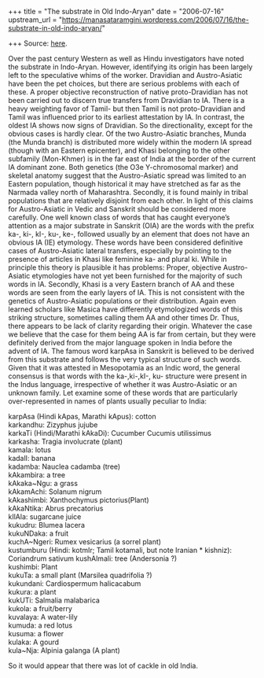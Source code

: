 +++
title = "The substrate in Old Indo-Aryan"
date = "2006-07-16"
upstream_url = "https://manasataramgini.wordpress.com/2006/07/16/the-substrate-in-old-indo-aryan/"

+++
Source: [here](https://manasataramgini.wordpress.com/2006/07/16/the-substrate-in-old-indo-aryan/).

Over the past century Western as well as Hindu investigators have noted
the substrate in Indo-Aryan. However, identifying its origin has been
largely left to the speculative whims of the worker. Dravidian and
Austro-Asiatic have been the pet choices, but there are serious problems
with each of these. A proper objective reconstruction of native
proto-Dravidian has not been carried out to discern true transfers from
Dravidian to IA. There is a heavy weighting favor of Tamil- but then
Tamil is not proto-Dravidian and Tamil was influenced prior to its
earliest attestation by IA. In contrast, the oldest IA shows now signs
of Dravidian. So the directionality, except for the obvious cases is
hardly clear. Of the two Austro-Asiatic branches, Munda (the Munda
branch) is distributed more widely within the modern IA spread (though
with an Eastern epicenter), and Khasi belonging to the other subfamily
(Mon-Khmer) is in the far east of India at the border of the current IA
dominant zone. Both genetics (the O3e Y-chromosomal marker) and skeletal
anatomy suggest that the Austro-Asiatic spread was limited to an Eastern
population, though historical it may have stretched as far as the
Narmada valley north of Maharashtra. Secondly, it is found mainly in
tribal populations that are relatively disjoint from each other. In
light of this claims for Austro-Asiatic in Vedic and Sanskrit should be
considered more carefully. One well known class of words that has caught
everyone’s attention as a major substrate in Sanskrit (OIA) are the
words with the prefix ka-, ki-, kI-, ku-, ke-, followed usually by an
element that does not have an obvious IA (IE) etymology. These words
have been considered definitive cases of Austro-Asiatic lateral
transfers, especially by pointing to the presence of articles in Khasi
like feminine ka- and plural ki. While in principle this theory is
plausible it has problems: Proper, objective Austro-Asiatic etymologies
have not yet been furnished for the majority of such words in IA.
Secondly, Khasi is a very Eastern branch of AA and these words are seen
from the early layers of IA. This is not consistent with the genetics of
Austro-Asiatic populations or their distribution. Again even learned
scholars like Masica have differently etymologized words of this
striking structure, sometimes calling them AA and other times Dr. Thus,
there appears to be lack of clarity regarding their origin. Whatever the
case we believe that the case for them being AA is far from certain, but
they were definitely derived from the major language spoken in India
before the advent of IA. The famous word karpAsa in Sanskrit is believed
to be derived from this substrate and follows the very typical structure
of such words. Given that it was attested in Mesopotamia as an Indic
word, the general consensus is that words with the ka-,ki-,kI-, ku-
structure were present in the Indus language, irrespective of whether it
was Austro-Asiatic or an unknown family. Let examine some of these words
that are particularly over-represented in names of plants usually
peculiar to India:

karpAsa (Hindi kApas, Marathi kApus): cotton  
karkandhu: Zizyphus jujube  
karkaTi (Hindi/Marathi kAkaDi): Cucumber Cucumis utilissimus  
karkasha: Tragia involucrate (plant)  
kamala: lotus  
kadalI: banana  
kadamba: Nauclea cadamba (tree)  
kAkambira: a tree  
kAkaka\~Ngu: a grass  
kAkamAchi: Solanum nigrum  
kAkashimbi: Xanthochymus pictorius(Plant)  
kAkaNtika: Abrus precatorius  
kIlAla: sugarcane juice  
kukudru: Blumea lacera  
kukuNDaka: a fruit  
kuchA\~Ngeri: Rumex vesicarius (a sorrel plant)  
kustumburu (Hindi: kotmIr; Tamil kotamali, but note Iranian \* kishniz):
Coriandrum sativum kushAlmali: tree (Andersonia ?)  
kushimbi: Plant  
kukuTa: a small plant (Marsilea quadrifolia ?)  
kukundani: Cardiospermum halicacabum  
kukura: a plant  
kukUTi: Salmalia malabarica  
kukola: a fruit/berry  
kuvalaya: A water-lily  
kumuda: a red lotus  
kusuma: a flower  
kulaka: A gourd  
kula\~Nja: Alpinia galanga (A plant)

So it would appear that there was lot of cackle in old India.

